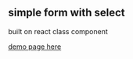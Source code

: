 ## simple form with select

built on react class component

[demo page here](https://piosob.github.io/simpleReactForm1/)